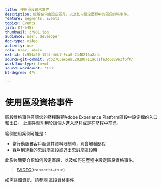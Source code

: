```yaml
---
title: 使用區段資格事件
description: 瞭解在何處設定區段，以及如何設定歷程中的區段資格事件。
feature: Segments, Events
topics: Events
jira: KT-5485
thumbnail: 37901.jpg
audience: user, developer
doc-type: video
activity: use
role: User, Admin
exl-id: fc950a20-1543-4eb7-9ca0-2148216a2afc
source-git-commit: 9db2765ee5e9520280711a6b1fe3c618963f6f87
workflow-type: tm+mt
source-wordcount: '138'
ht-degree: 47%

---
```


# 使用區段資格事件

區段資格事件可讓您的歷程聆聽Adobe Experience Platform區段中設定檔的入口和出口。 此事件型別用於讓個人進入歷程或是在歷程中前進。

範例使用案例可能是：

* 當行動服務客戶超過其資料限制時，則會觸發歷程
* 客戶到達新的忠誠度區段或退出忠誠度區段時

此影片簡要介紹如何設定區段，以及如何在歷程中設定區段資格事件。

>[!VIDEO](https://video.tv.adobe.com/v/37901?learn=on){transcript=true}

如需詳細資訊，請參閱 [區段資格事件](https://experienceleague.adobe.com/docs/journeys/using/building-journeys/about-journey-building/events-activities/segment-qualification-events.html?lang=en).
